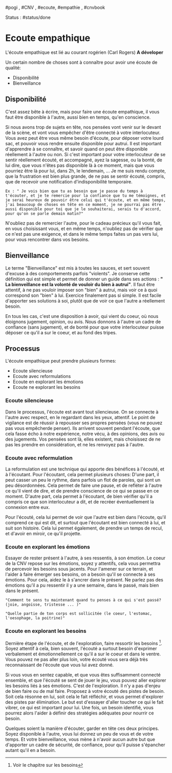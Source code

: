 #pogi , #CNV , #ecoute, #empathie , #cnvbook

Status : #status/done 

# Ecoute empathique

L'écoute empathique est lié au courant rogérien (Carl Rogers) __A déveloper__

Un certain nombre de choses sont à connaître pour avoir une écoute de qualité:

* Disponibilité
* Bienveillance

## Disponibilité

C'est assez bête à écrire, mais pour faire une écoute empathique, il vous faut être disponible à l'autre, aussi bien en temps, qu'en conscience.

Si nous avons trop de sujets en tête, nos pensées vont venir sur le devant de la scène, et vont vous empêcher d'être connecté à votre interlocuteur.
Vous avez peut être vous même besoin d'écoute, pour déposer votre lourd sac, et pouvoir vous rendre ensuite disponible pour autrui.
Il est important d'apprendre à se connaître, et savoir quand on peut être disponible réellement à l'autre ou non. 
Si c'est important pour votre interlocuteur de se sentir réellement écouté, et accompagné, ayez la sagesse, ou la bonté, de lui dire, que vous n'êtes pas disponible là à ce moment, mais que vous pourriez être là pour lui, dans 2h, le lendemain, ...
Je me suis rendu compte, que la frustration est bien plus grande, de ne pas se sentir écouté, compris, que de recevoir une notification d'indisponibilité temporaire.
```
Ex : " Je vois bien que tu as besoin que je passe du temps à t'écouter, et je te remercie pour la confiance que tu me témoignes, et je serai heureux de pouvoir être celui qui t'écoute, et en même temps, j'ai beaucoup de choses en tête en ce moment, je ne pourrai pas être aussi disponible pour toi que je le souhaiterai, serais tu d'accord, pour qu'on se parle demain matin?"
```
N'oubliez pas de remercier l'autre, pour le cadeau précieux qu'il vous fait, en vous choisissant vous, et en même temps, n'oubliez pas de vérifier que ce n'est pas une exigence, et dans le même temps faites un pas vers lui, pour vous rencontrer dans vos besoins.

## Bienveillance

Le terme "Bienveillance" est mis à toutes les sauces, et sert souvent d'excuse à des comportements parfois "violents".
Je conserve cette définition qui est simple et permet de donner un guide dans ses actions : 
**" La bienveillance est la volonté de vouloir du bien à autrui"**. Il faut être attentif, à ne pas vouloir imposer son "bien" à autrui, mais voir ce à quoi correspond son "bien" à lui. Exercice finalement pas si simple. Il est facile d'apporter ses solutions à soi, plutôt que de voir ce que l'autre a réellement besoin.

En tous les cas, c'est une disposition à avoir, qui vient du coeur, où nous éloignons jugement, opinion, ou avis. Nous donnons à l'autre un cadre de confiance (sans jugement), et de bonté pour que votre interlocuteur puisse déposer ce qu'il a sur le coeur, et au fond des tripes.

## Processus
L'écoute empathique peut prendre plusieurs formes:
* Ecoute silencieuse
* Ecoute avec reformulations
* Ecoute en explorant les émotions
* Ecoute ne explorant les besoins

### Ecoute silencieuse
Dans le processus, l'écoute est avant tout silencieuse. On se connecte à l'autre avec respect, en le regardant dans les yeux, attentif. Le point de vigilance est de réussir à repousser ses propres pensées (vous ne pouvez pas vous empêcherde penser). Ils arrivent souvent pendant l'écoute, que cela fasse écho à notre expérience, notre vécu, à des opinions, des avis ou des jugements. Vos pensées sont là, elles existent, mais choisissez de ne pas les prendre en considération, et ne les renvoyez pas à l'autre.

### Ecoute avec reformulation
La reformulation est une technique qui apporte des bénéfices à l'écouté, et à l'écoutant.
Pour l'écoutant, cela permet plusieurs choses:
D'une part, il peut casser un peu le rythme, dans parfois un flot de paroles, qui sont un peu désordonnées. Cela permet de faire une pause, et de refléter à l'autre ce qu'il vient de dire, et de prendre conscience de ce qui se passe en ce moment.
D'autre part, cela permet à l'écoutant, de bien vérifier qu'il a compris ce que son interlocuteur a dit, et de recréer éventuellement la connexion entre eux.

Pour l'écouté, cela lui permet de voir que l'autre est bien dans l'écoute, qu'il comprend ce qui est dit, et surtout que l'écoutant est bien connecté à lui, et suit son histoire.
Cela lui permet également, de prendre un temps de recul, et d'avoir en miroir, ce qu'il projette.

### Ecoute en explorant les émotions
Essayer de rester présent à l'autre, à ses ressentis, à son émotion. Le coeur de la CNV repose sur les émotions, soyez y attentifs, cela vous permettra de percevoir les besoins sous jacents.
Pour l'amener sur ce terrain, et l'aider à faire émerger ses besoins, on a besoin qu'il se connecte à ses émotions. 
Pour cela, aidez le à s'ancrer dans le présent. Ne parlez pas des émotions qu'il a pu ressentir il y a une semaine, dans le passé, mais bien dans le présent.

```
"Comment te sens tu maintenant quand tu penses à ce qui s'est passé? (joie, angoisse, tristesse ... )"

"Quelle partie de ton corps est sollicitée (le coeur, l'estomac, l'oesophage, la poitrine)"
```
### Ecoute en explorant les besoins
Dernière étape de l'écoute, et de l'exploration, faire ressortir les besoins [^1].
Soyez attentif à cela, bien souvent, l'écouté a surtout besoin d'exprimer verbalement et émotionnellement ce qu'il a sur le coeur et dans le ventre. Vous pouvez ne pas aller plus loin, votre écouté vous sera déjà très  reconnaissant de l'écoute que vous lui avez donné.

Si vous vous en sentez capable, et que vous êtes suffisamment connecté ensemble, et que l'écouté se sent de jouer le jeu, vous pouvez aller explorer les besoins liés à ses émotions.
C'est de l'exploration. Il n'y a pas d'enjeu de bien faire ou de mal faire. Proposez à votre écouté des pistes de besoin. Soit cela résonne en lui, soit cela le fait réfléchir, et vous permet d'explorer des pistes par élimination.
Le but est d'essayer d'aller toucher ce qui le fait vibrer, ce qui est important pour lui.
Une fois, un besoin identifié, vous pourrez alors l'aider à définir des stratégies adéquates pour nourrir ce besoin.


Quelques soient la manière d'écouter, garder en tête ces deux principes. Soyez disponible à l'autre, vous lui donnez un peu de vous et de votre temps. Et votre bienveillance, vous mène à n'avoir aucun autre but que d'apporter un cadre de sécurité, de confiance, pour qu'il puisse s'épancher autant qu'il en a besoin.


[^1]: Voir le chapitre sur les besoins
